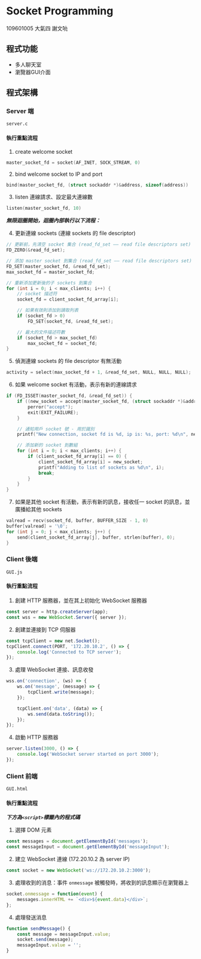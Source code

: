 # Socket Programming

109601005 大氣四 謝文喨

## 程式功能
- 多人聊天室
- 瀏覽器GUI介面

## 程式架構
### Server 端
`server.c`  
#### 執行重點流程
1. create welcome socket
```c
master_socket_fd = socket(AF_INET, SOCK_STREAM, 0)
```
2. bind welcome socket to IP and port
```c
bind(master_socket_fd, (struct sockaddr *)&address, sizeof(address))
```

3. listen 連線請求、設定最大連線數
```c
listen(master_socket_fd, 10)
```

_**無限迴圈開始，迴圈內部執行以下流程：**_

4. 更新連線 sockets (連線 sockets 的 file descriptor)
```c
// 更新前，先清空 socket 集合 (read_fd_set –– read file descriptors set)
FD_ZERO(&read_fd_set);

// 添加 master socket 到集合 (read_fd_set –– read file descriptors set)
FD_SET(master_socket_fd, &read_fd_set);
max_socket_fd = master_socket_fd;

// 重新添加更新後的子 sockets 到集合
for (int i = 0; i < max_clients; i++) {
    // socket 描述符
    socket_fd = client_socket_fd_array[i];

    // 如果有效則添加到讀取列表
    if (socket_fd > 0)
        FD_SET(socket_fd, &read_fd_set);

    // 最大的文件描述符數
    if (socket_fd > max_socket_fd)
        max_socket_fd = socket_fd;
}
```

5. 偵測連線 sockets 的 file descriptor 有無活動
```c
activity = select(max_socket_fd + 1, &read_fd_set, NULL, NULL, NULL);
```

6. 如果 welcome socket 有活動，表示有新的連線請求
```c
if (FD_ISSET(master_socket_fd, &read_fd_set)) {
    if ((new_socket = accept(master_socket_fd, (struct sockaddr *)&address, (socklen_t*)&addrlen)) < 0) {
        perror("accept");
        exit(EXIT_FAILURE);
    }

    // 通知用戶 socket 號 - 用於識別
    printf("New connection, socket fd is %d, ip is: %s, port: %d\n", new_socket, inet_ntoa(address.sin_addr), ntohs(address.sin_port));

    // 添加新的 socket 到數組
    for (int i = 0; i < max_clients; i++) {
        if (client_socket_fd_array[i] == 0) {
            client_socket_fd_array[i] = new_socket;
            printf("Adding to list of sockets as %d\n", i);
            break;
        }
    }
}
```

7. 如果是其他 socket 有活動，表示有新的訊息，接收任一 socket 的訊息，並廣播給其他 sockets
```c
valread = recv(socket_fd, buffer, BUFFER_SIZE - 1, 0)
buffer[valread] = '\0';
for (int j = 0; j < max_clients; j++) {
    send(client_socket_fd_array[j], buffer, strlen(buffer), 0);
}
```


### Client 後端
`GUI.js`
#### 執行重點流程
1. 創建 HTTP 服務器，並在其上初始化 WebSocket 服務器
```js
const server = http.createServer(app);
const wss = new WebSocket.Server({ server });
```

2. 創建並連接到 TCP 伺服器
```js
const tcpClient = new net.Socket();
tcpClient.connect(PORT, '172.20.10.2', () => {
    console.log('Connected to TCP server');
});
```

3. 處理 WebSocket 連接、訊息收發
```js
wss.on('connection', (ws) => {
    ws.on('message', (message) => {
        tcpClient.write(message);
    });

    tcpClient.on('data', (data) => {
        ws.send(data.toString());
    });
});
```

4. 啟動 HTTP 服務器
```js
server.listen(3000, () => {
    console.log('WebSocket server started on port 3000');
});
```


### Client 前端
`GUI.html`
#### 執行重點流程

_**下方為`<script>`標籤內的程式碼**_

1. 選擇 DOM 元素
```js
const messages = document.getElementById('messages');
const messageInput = document.getElementById('messageInput');
```

2. 建立 WebSocket 連線 (172.20.10.2 為 server IP)
```js
const socket = new WebSocket('ws://172.20.10.2:3000');
```

3. 處理收到的消息：事件 `onmessage` 被觸發時，將收到的訊息顯示在瀏覽器上
```js
socket.onmessage = function(event) {
    messages.innerHTML += `<div>${event.data}</div>`;
};
```

4. 處理發送消息
```js
function sendMessage() {
    const message = messageInput.value;
    socket.send(message);
    messageInput.value = '';
}
```